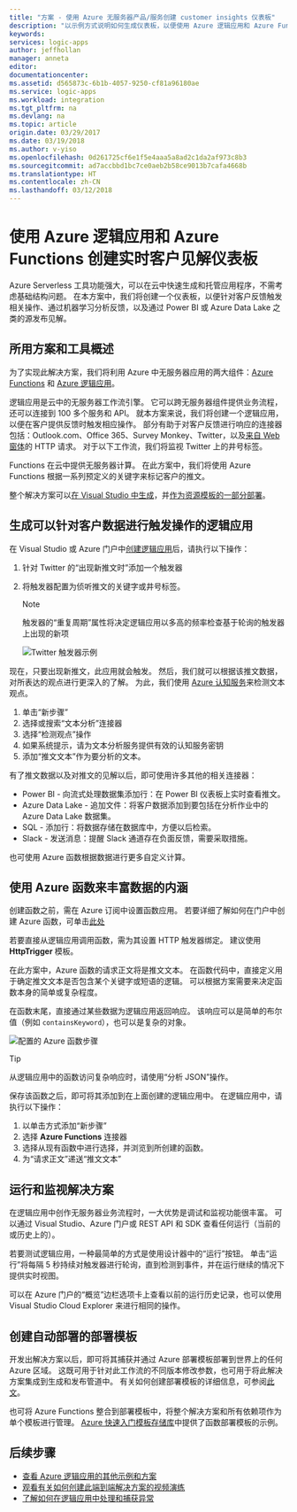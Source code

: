 ```yaml
---
title: "方案 - 使用 Azure 无服务器产品/服务创建 customer insights 仪表板"
description: "以示例方式说明如何生成仪表板，以便使用 Azure 逻辑应用和 Azure Functions 管理客户反馈、社交数据等。"
keywords: 
services: logic-apps
author: jeffhollan
manager: anneta
editor: 
documentationcenter: 
ms.assetid: d565873c-6b1b-4057-9250-cf81a96180ae
ms.service: logic-apps
ms.workload: integration
ms.tgt_pltfrm: na
ms.devlang: na
ms.topic: article
origin.date: 03/29/2017
ms.date: 03/19/2018
ms.author: v-yiso
ms.openlocfilehash: 0d261725cf6e1f5e4aaa5a8ad2c1da2af973c8b3
ms.sourcegitcommit: ad7accbbd1bc7ce0aeb2b58ce9013b7cafa4668b
ms.translationtype: HT
ms.contentlocale: zh-CN
ms.lasthandoff: 03/12/2018
---
```

# <a name="create-a-real-time-customer-insights-dashboard-with-azure-logic-apps-and-azure-functions"></a>使用 Azure 逻辑应用和 Azure Functions 创建实时客户见解仪表板

Azure Serverless 工具功能强大，可以在云中快速生成和托管应用程序，不需考虑基础结构问题。  在本方案中，我们将创建一个仪表板，以便针对客户反馈触发相关操作、通过机器学习分析反馈，以及通过 Power BI 或 Azure Data Lake 之类的源发布见解。

## <a name="overview-of-the-scenario-and-tools-used"></a>所用方案和工具概述

为了实现此解决方案，我们将利用 Azure 中无服务器应用的两大组件：[Azure Functions](/functions/) 和 [Azure 逻辑应用](/logic-apps/)。

逻辑应用是云中的无服务器工作流引擎。  它可以跨无服务器组件提供业务流程，还可以连接到 100 多个服务和 API。  就本方案来说，我们将创建一个逻辑应用，以便在客户提供反馈时触发相应操作。  部分有助于对客户反馈进行响应的连接器包括：Outlook.com、Office 365、Survey Monkey、Twitter，以及[来自 Web 窗体](https://blogs.msdn.microsoft.com/logicapps/2017/01/30/calling-a-logic-app-from-an-html-form/)的 HTTP 请求。  对于以下工作流，我们将监视 Twitter 上的井号标签。

Functions 在云中提供无服务器计算。  在此方案中，我们将使用 Azure Functions 根据一系列预定义的关键字来标记客户的推文。

整个解决方案可以[在 Visual Studio 中生成](logic-apps-deploy-from-vs.md)，并[作为资源模板的一部分部署](logic-apps-create-deploy-template.md)。  

## <a name="build-the-logic-app-to-trigger-on-customer-data"></a>生成可以针对客户数据进行触发操作的逻辑应用

在 Visual Studio 或 Azure 门户中[创建逻辑应用](quickstart-create-first-logic-app-workflow.md)后，请执行以下操作：

1. 针对 Twitter 的“出现新推文时”添加一个触发器
2. 将触发器配置为侦听推文的关键字或井号标签。

   > [!NOTE]
   > 触发器的“重复周期”属性将决定逻辑应用以多高的频率检查基于轮询的触发器上出现的新项

   ![Twitter 触发器示例][1]

现在，只要出现新推文，此应用就会触发。  然后，我们就可以根据该推文数据，对所表达的观点进行更深入的了解。  为此，我们使用 [Azure 认知服务](/cognitive-services/)来检测文本观点。

1. 单击“新步骤”
1. 选择或搜索“文本分析”连接器
1. 选择“检测观点”操作
1. 如果系统提示，请为文本分析服务提供有效的认知服务密钥
1. 添加“推文文本”作为要分析的文本。

有了推文数据以及对推文的见解以后，即可使用许多其他的相关连接器：
* Power BI - 向流式处理数据集添加行：在 Power BI 仪表板上实时查看推文。
* Azure Data Lake - 追加文件：将客户数据添加到要包括在分析作业中的 Azure Data Lake 数据集。
* SQL - 添加行：将数据存储在数据库中，方便以后检索。
* Slack - 发送消息：提醒 Slack 通道存在负面反馈，需要采取措施。

也可使用 Azure 函数根据数据进行更多自定义计算。

## <a name="enriching-the-data-with-an-azure-function"></a>使用 Azure 函数来丰富数据的内涵

创建函数之前，需在 Azure 订阅中设置函数应用。  若要详细了解如何在门户中创建 Azure 函数，可单击[此处](../azure-functions/functions-create-first-azure-function-azure-portal.md)

若要直接从逻辑应用调用函数，需为其设置 HTTP 触发器绑定。  建议使用 **HttpTrigger** 模板。

在此方案中，Azure 函数的请求正文将是推文文本。  在函数代码中，直接定义用于确定推文文本是否包含某个关键字或短语的逻辑。  可以根据方案需要来决定函数本身的简单或复杂程度。

在函数末尾，直接通过某些数据为逻辑应用返回响应。  该响应可以是简单的布尔值（例如 `containsKeyword`），也可以是复杂的对象。

![配置的 Azure 函数步骤][2]

> [!TIP]
> 从逻辑应用中的函数访问复杂响应时，请使用“分析 JSON”操作。

保存该函数之后，即可将其添加到在上面创建的逻辑应用中。  在逻辑应用中，请执行以下操作：

1. 以单击方式添加“新步骤”
1. 选择 **Azure Functions** 连接器
1. 选择从现有函数中进行选择，并浏览到所创建的函数。
1. 为“请求正文”递送“推文文本”

## <a name="running-and-monitoring-the-solution"></a>运行和监视解决方案

在逻辑应用中创作无服务器业务流程时，一大优势是调试和监视功能很丰富。  可以通过 Visual Studio、Azure 门户或 REST API 和 SDK 查看任何运行（当前的或历史上的）。

若要测试逻辑应用，一种最简单的方式是使用设计器中的“运行”按钮。  单击“运行”将每隔 5 秒持续对触发器进行轮询，直到检测到事件，并在运行继续的情况下提供实时视图。

可以在 Azure 门户的“概览”边栏选项卡上查看以前的运行历史记录，也可以使用 Visual Studio Cloud Explorer 来进行相同的操作。

## <a name="creating-a-deployment-template-for-automated-deployments"></a>创建自动部署的部署模板

开发出解决方案以后，即可将其捕获并通过 Azure 部署模板部署到世界上的任何 Azure 区域。  这既可用于针对此工作流的不同版本修改参数，也可用于将此解决方案集成到生成和发布管道中。  有关如何创建部署模板的详细信息，可参阅[此文](logic-apps-create-deploy-template.md)。

也可将 Azure Functions 整合到部署模板中，将整个解决方案和所有依赖项作为单个模板进行管理。  [Azure 快速入门模板存储库](https://github.com/Azure/azure-quickstart-templates/tree/master/101-function-app-create-dynamic)中提供了函数部署模板的示例。

## <a name="next-steps"></a>后续步骤

* [查看 Azure 逻辑应用的其他示例和方案](logic-apps-examples-and-scenarios.md)
* [观看有关如何创建此端到端解决方案的视频演练](http://aka.ms/logicappsdemo)
* [了解如何在逻辑应用中处理和捕获异常](logic-apps-exception-handling.md)

<!-- Image References -->
[1]: ./media/logic-apps-scenario-social-serverless/twitter.png
[2]: ./media/logic-apps-scenario-social-serverless/function.png